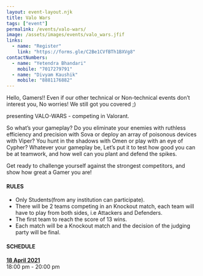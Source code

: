 ```yaml
---
layout: event-layout.njk
title: Valo Wars
tags: ["event"]
permalink: /events/valo-wars/
image: /assets/images/events/valo_wars.jfif
links:
  - name: "Register"
    link: "https://forms.gle/C2Be1CVfBTh1BXVg8"
contactNumbers:
  - name: "Yetendra Bhandari"
    mobile: "7017279791"
  - name: "Divyam Kaushik"
    mobile: "8881176882"
---
```


Hello, Gamers!!
Even if our other technical or Non-technical events don’t interest you, No worries! We still got you covered ;)

presenting VALO-WARS - competing in Valorant.

So what’s your gameplay? Do you eliminate your enemies with ruthless efficiency and precision with Sova or deploy an array of poisonous devices with Viper? You hunt in the shadows with Omen or play with an eye of Cypher?
Whatever your gameplay be, Let’s put it to test how good you can be at teamwork, and how well can you plant and defend the spikes. 

Get ready to challenge yourself against the strongest competitors, and show how great a Gamer you are!

#### RULES
- Only Students(from any institution can participate).
- There will be 2 teams competing in an Knockout match, each team will have to play from both sides, i.e Attackers and Defenders.
- The first team to reach the score of 13 wins.
- Each match will be a Knockout match and the decision of the judging party will be final.

#### SCHEDULE

**<u>18 April 2021</u>**  
18:00 pm - 20:00 pm

